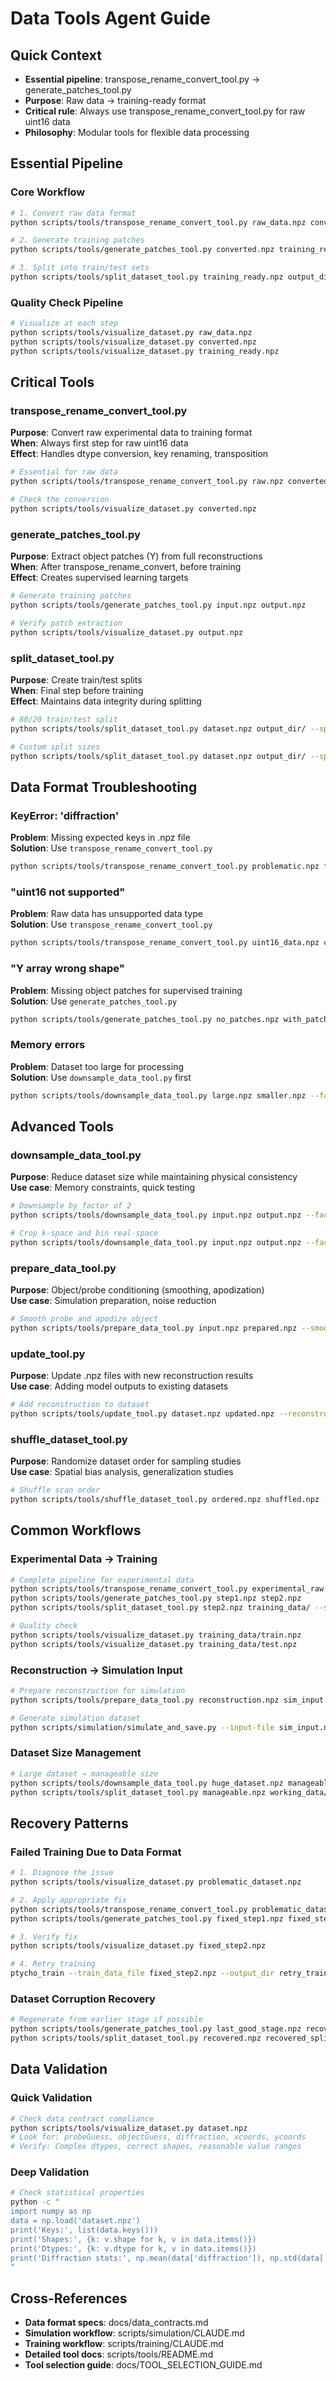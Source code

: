# Data Tools Agent Guide

## Quick Context
- **Essential pipeline**: transpose_rename_convert_tool.py → generate_patches_tool.py
- **Purpose**: Raw data → training-ready format
- **Critical rule**: Always use transpose_rename_convert_tool.py for raw uint16 data
- **Philosophy**: Modular tools for flexible data processing

## Essential Pipeline

### Core Workflow
```bash
# 1. Convert raw data format
python scripts/tools/transpose_rename_convert_tool.py raw_data.npz converted.npz

# 2. Generate training patches
python scripts/tools/generate_patches_tool.py converted.npz training_ready.npz

# 3. Split into train/test sets
python scripts/tools/split_dataset_tool.py training_ready.npz output_dir/ --split-fraction 0.8
```

### Quality Check Pipeline
```bash
# Visualize at each step
python scripts/tools/visualize_dataset.py raw_data.npz
python scripts/tools/visualize_dataset.py converted.npz
python scripts/tools/visualize_dataset.py training_ready.npz
```

## Critical Tools

### transpose_rename_convert_tool.py
**Purpose**: Convert raw experimental data to training format  
**When**: Always first step for raw uint16 data  
**Effect**: Handles dtype conversion, key renaming, transposition

```bash
# Essential for raw data
python scripts/tools/transpose_rename_convert_tool.py raw.npz converted.npz

# Check the conversion
python scripts/tools/visualize_dataset.py converted.npz
```

### generate_patches_tool.py  
**Purpose**: Extract object patches (Y) from full reconstructions  
**When**: After transpose_rename_convert, before training  
**Effect**: Creates supervised learning targets

```bash
# Generate training patches
python scripts/tools/generate_patches_tool.py input.npz output.npz

# Verify patch extraction
python scripts/tools/visualize_dataset.py output.npz
```

### split_dataset_tool.py
**Purpose**: Create train/test splits  
**When**: Final step before training  
**Effect**: Maintains data integrity during splitting

```bash
# 80/20 train/test split
python scripts/tools/split_dataset_tool.py dataset.npz output_dir/ --split-fraction 0.8

# Custom split sizes
python scripts/tools/split_dataset_tool.py dataset.npz output_dir/ --split-fraction 0.9
```

## Data Format Troubleshooting

### KeyError: 'diffraction'
**Problem**: Missing expected keys in .npz file  
**Solution**: Use `transpose_rename_convert_tool.py`
```bash
python scripts/tools/transpose_rename_convert_tool.py problematic.npz fixed.npz
```

### "uint16 not supported"
**Problem**: Raw data has unsupported data type  
**Solution**: Use `transpose_rename_convert_tool.py` 
```bash
python scripts/tools/transpose_rename_convert_tool.py uint16_data.npz converted.npz
```

### "Y array wrong shape" 
**Problem**: Missing object patches for supervised training  
**Solution**: Use `generate_patches_tool.py`
```bash
python scripts/tools/generate_patches_tool.py no_patches.npz with_patches.npz
```

### Memory errors
**Problem**: Dataset too large for processing  
**Solution**: Use `downsample_data_tool.py` first
```bash
python scripts/tools/downsample_data_tool.py large.npz smaller.npz --factor 2
```

## Advanced Tools

### downsample_data_tool.py
**Purpose**: Reduce dataset size while maintaining physical consistency  
**Use case**: Memory constraints, quick testing

```bash
# Downsample by factor of 2
python scripts/tools/downsample_data_tool.py input.npz output.npz --factor 2

# Crop k-space and bin real-space
python scripts/tools/downsample_data_tool.py input.npz output.npz --factor 4
```

### prepare_data_tool.py  
**Purpose**: Object/probe conditioning (smoothing, apodization)  
**Use case**: Simulation preparation, noise reduction

```bash
# Smooth probe and apodize object
python scripts/tools/prepare_data_tool.py input.npz prepared.npz --smooth-probe --apodize-object
```

### update_tool.py
**Purpose**: Update .npz files with new reconstruction results  
**Use case**: Adding model outputs to existing datasets

```bash
# Add reconstruction to dataset
python scripts/tools/update_tool.py dataset.npz updated.npz --reconstruction model_output.npz
```

### shuffle_dataset_tool.py
**Purpose**: Randomize dataset order for sampling studies  
**Use case**: Spatial bias analysis, generalization studies

```bash
# Shuffle scan order
python scripts/tools/shuffle_dataset_tool.py ordered.npz shuffled.npz --seed 42
```

## Common Workflows

### Experimental Data → Training
```bash
# Complete pipeline for experimental data
python scripts/tools/transpose_rename_convert_tool.py experimental_raw.npz step1.npz
python scripts/tools/generate_patches_tool.py step1.npz step2.npz  
python scripts/tools/split_dataset_tool.py step2.npz training_data/ --split-fraction 0.8

# Quality check
python scripts/tools/visualize_dataset.py training_data/train.npz
python scripts/tools/visualize_dataset.py training_data/test.npz
```

### Reconstruction → Simulation Input
```bash
# Prepare reconstruction for simulation
python scripts/tools/prepare_data_tool.py reconstruction.npz sim_input.npz --smooth-probe

# Generate simulation dataset  
python scripts/simulation/simulate_and_save.py --input-file sim_input.npz --output-file sim_data.npz --n-images 5000
```

### Dataset Size Management
```bash
# Large dataset → manageable size
python scripts/tools/downsample_data_tool.py huge_dataset.npz manageable.npz --factor 2
python scripts/tools/split_dataset_tool.py manageable.npz working_data/ --split-fraction 0.8
```

## Recovery Patterns

### Failed Training Due to Data Format
```bash
# 1. Diagnose the issue
python scripts/tools/visualize_dataset.py problematic_dataset.npz

# 2. Apply appropriate fix
python scripts/tools/transpose_rename_convert_tool.py problematic_dataset.npz fixed_step1.npz
python scripts/tools/generate_patches_tool.py fixed_step1.npz fixed_step2.npz

# 3. Verify fix
python scripts/tools/visualize_dataset.py fixed_step2.npz

# 4. Retry training
ptycho_train --train_data_file fixed_step2.npz --output_dir retry_training
```

### Dataset Corruption Recovery
```bash
# Regenerate from earlier stage if possible
python scripts/tools/generate_patches_tool.py last_good_stage.npz recovered.npz
python scripts/tools/split_dataset_tool.py recovered.npz recovered_split/ --split-fraction 0.8
```

## Data Validation

### Quick Validation
```bash
# Check data contract compliance
python scripts/tools/visualize_dataset.py dataset.npz
# Look for: probeGuess, objectGuess, diffraction, xcoords, ycoords
# Verify: Complex dtypes, correct shapes, reasonable value ranges
```

### Deep Validation
```bash
# Check statistical properties
python -c "
import numpy as np
data = np.load('dataset.npz')
print('Keys:', list(data.keys()))
print('Shapes:', {k: v.shape for k, v in data.items()})
print('Dtypes:', {k: v.dtype for k, v in data.items()})
print('Diffraction stats:', np.mean(data['diffraction']), np.std(data['diffraction']))
"
```

## Cross-References

- **Data format specs**: <doc-ref type="contract">docs/data_contracts.md</doc-ref>
- **Simulation workflow**: <doc-ref type="workflow-guide">scripts/simulation/CLAUDE.md</doc-ref>
- **Training workflow**: <doc-ref type="workflow-guide">scripts/training/CLAUDE.md</doc-ref>
- **Detailed tool docs**: <doc-ref type="workflow-guide">scripts/tools/README.md</doc-ref>
- **Tool selection guide**: <doc-ref type="guide">docs/TOOL_SELECTION_GUIDE.md</doc-ref>